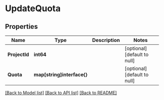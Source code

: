 # UpdateQuota

## Properties
Name | Type | Description | Notes
------------ | ------------- | ------------- | -------------
**ProjectId** | **int64** |  | [optional] [default to null]
**Quota** | **map[string]interface{}** |  | [optional] [default to null]

[[Back to Model list]](../README.md#documentation-for-models) [[Back to API list]](../README.md#documentation-for-api-endpoints) [[Back to README]](../README.md)



